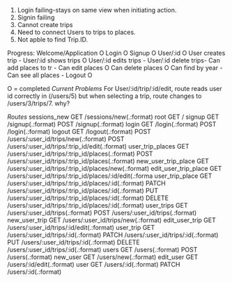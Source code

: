 1. Login failing-stays on same view when initiating action.
2. Signin failing
3. Cannot create trips
4. Need to connect Users to trips to places.
5. Not apble to find Trip.ID.




Progress:
Welcome/Application  O
Login                O
Signup               O
User/:id             O
User creates trip    -
User/:id shows trips O
User/:id edits trips -
User/:id delete trips-
Can add places to tr -
Can edit places      O
Can delete places    O
Can find by year     -
Can see all places   -
Logout               O

O = completed
*Current Problems*
For User/:id/trip/:id/edit, route reads user id correctly in (/users/5) but when selecting a trip, route changes to /users/3/trips/7. why?


*Routes*
sessions_new GET    /sessions/new(.:format)
               root GET    /
             signup GET    /signup(.:format)
                    POST   /signup(.:format)
              login GET    /login(.:format)
                    POST   /login(.:format)
             logout GET    /logout(.:format)
                    POST   /users/:user_id/trips/new(.:format)
                    POST   /users/:user_id/trips/:trip_id/edit(.:format)
   user_trip_places GET    /users/:user_id/trips/:trip_id/places(.:format)
                    POST   /users/:user_id/trips/:trip_id/places(.:format)
new_user_trip_place GET    /users/:user_id/trips/:trip_id/places/new(.:format)
edit_user_trip_place GET    /users/:user_id/trips/:trip_id/places/:id/edit(.:forma
    user_trip_place GET    /users/:user_id/trips/:trip_id/places/:id(.:format)
                    PATCH  /users/:user_id/trips/:trip_id/places/:id(.:format)
                    PUT    /users/:user_id/trips/:trip_id/places/:id(.:format)
                    DELETE /users/:user_id/trips/:trip_id/places/:id(.:format)
         user_trips GET    /users/:user_id/trips(.:format)
                    POST   /users/:user_id/trips(.:format)
      new_user_trip GET    /users/:user_id/trips/new(.:format)
     edit_user_trip GET    /users/:user_id/trips/:id/edit(.:format)
          user_trip GET    /users/:user_id/trips/:id(.:format)
                    PATCH  /users/:user_id/trips/:id(.:format)
                    PUT    /users/:user_id/trips/:id(.:format)
                    DELETE /users/:user_id/trips/:id(.:format)
              users GET    /users(.:format)
                    POST   /users(.:format)
           new_user GET    /users/new(.:format)
          edit_user GET    /users/:id/edit(.:format)
               user GET    /users/:id(.:format)
                    PATCH  /users/:id(.:format)
